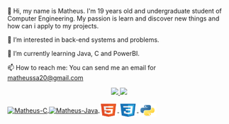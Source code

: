 👋 Hi, my name is Matheus. I'm 19 years old and undergraduate student of Computer Engineering. My passion is learn and discover new things and how can i apply to my projects.

👀 I’m interested in back-end systems and problems.  

🌱 I’m currently learning Java, C and PowerBI.

📫 How to reach me: You can send me an email for matheussa20@gmail.com

<div align="center">
  <a href="https://github.com/matheussacardoso">
  <img height="180em" src="https://github-readme-stats.vercel.app/api?username=matheussacardoso&show_icons=true&theme=dracula&include_all_commits=true&count_private=true"/>
  <img height="180em" src="https://github-readme-stats.vercel.app/api/top-langs/?username=matheussacardoso&layout=compact&langs_count=7&theme=dracula"/>
</div>

<div style="display: inline_block"><br>
  <img align="center" alt="Matheus-C" height="30" width="40" src="https://cdn.jsdelivr.net/gh/devicons/devicon/icons/c/c-original.svg">
  <img align="center" alt="Matheus-Java" height="30" width="40" src="https://cdn.jsdelivr.net/gh/devicons/devicon/icons/java/java-original.svg">
  
  <img align="center" alt="Matheus-HTML" height="30" width="40" src="https://raw.githubusercontent.com/devicons/devicon/master/icons/html5/html5-original.svg">
  <img align="center" alt="Matheus-CSS" height="30" width="40" src="https://raw.githubusercontent.com/devicons/devicon/master/icons/css3/css3-original.svg">
  <img align="center" alt="Matheus-Python" height="30" width="40" src="https://raw.githubusercontent.com/devicons/devicon/master/icons/python/python-original.svg">
</div>
